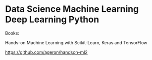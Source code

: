 # Data Science Machine Learning Deep Learning Python

Books:

Hands-on Machine Learning with Scikit-Learn, Keras and TensorFlow

https://github.com/ageron/handson-ml2
